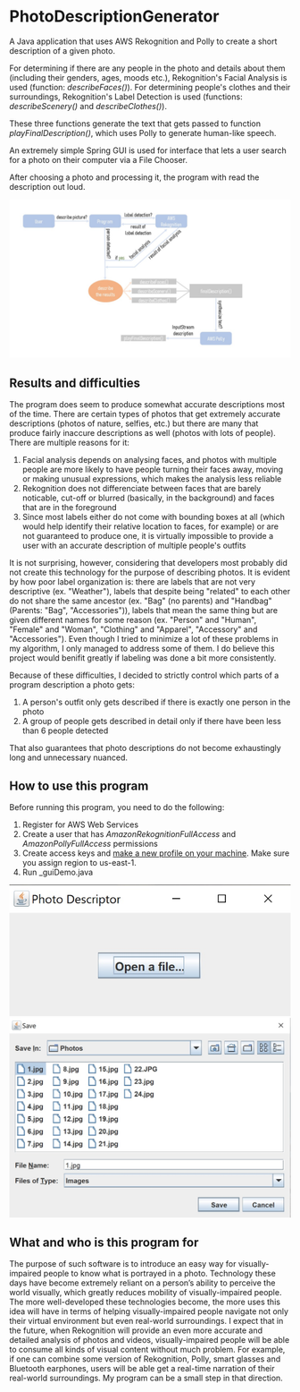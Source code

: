 # PhotoDescriptionGenerator
A Java application that uses AWS Rekognition and Polly to create a short description of a given photo.

For determining if there are any people in the photo and details about them (including their genders, ages, moods etc.), Rekognition's Facial Analysis is used (function: _describeFaces()_). 
For determining people's clothes and their surroundings, Rekognition's Label Detection is used (functions: _describeScenery()_ and _describeClothes()_).

These three functions generate the text that gets passed to function _playFinalDescription()_, which uses Polly to generate human-like speech. 

An extremely simple Spring GUI is used for interface that lets a user search for a photo on their computer via a File Chooser.

After choosing a photo and processing it, the program with read the description out loud.

![Diagram](1.jpg)

## Results and difficulties
The program does seem to produce somewhat accurate descriptions most of the time. There are certain types of photos that get extremely accurate descriptions (photos of nature, selfies, etc.) but there are many that produce fairly inaccure descriptions as well (photos with lots of people). 
There are multiple reasons for it:
1. Facial analysis depends on analysing faces, and photos with multiple people are more likely to have people turning their faces away, moving or making unusual expressions, which makes the analysis less reliable
2. Rekognition does not differenciate between faces that are barely noticable, cut-off or blurred (basically, in the background) and faces that are in the foreground
3. Since most labels either do not come with bounding boxes at all (which would help identify their relative location to faces, for example) or are not guaranteed to produce one, it is virtually impossible to provide a user with an accurate description of multiple people's outfits

It is not surprising, however, considering that developers most probably did not create this technology for the purpose of describing photos. It is evident by how poor label organization is: there are labels that are not very descriptive (ex. "Weather"), labels that despite being "related" to each other do not share the same ancestor (ex. "Bag" (no parents) and "Handbag" (Parents: "Bag", "Accessories")), labels that mean the same thing but are given different names for some reason (ex. "Person" and "Human", "Female" and "Woman", "Clothing" and "Apparel", "Accessory" and "Accessories"). Even though I tried to minimize a lot of these problems in my algorithm, I only managed to address some of them. I do believe this project would benifit greatly if labeling was done a bit more consistently.

Because of these difficulties, I decided to strictly control which parts of a program description a photo gets:
1. A person's outfit only gets described if there is exactly one person in the photo
2. A group of people gets described in detail only if there have been less than 6 people detected

That also guarantees that photo descriptions do not become exhaustingly long and unnecessary nuanced.

## How to use this program
Before running this program, you need to do the following:
1. Register for AWS Web Services
2. Create a user that has _AmazonRekognitionFullAccess_ and _AmazonPollyFullAccess_ permissions
3. Create access keys and [make a new profile on your machine](https://docs.aws.amazon.com/powershell/latest/userguide/specifying-your-aws-credentials.html). Make sure you assign region to us-east-1.
4. Run _guiDemo.java

![GUI](GUI.jpg)
![GUI2](GUI(2).jpg)

## What and who is this program for
The purpose of such software is to introduce an easy way for visually-impaired people to know what is portrayed in a photo. 
Technology these days have become extremely reliant on a person’s ability to perceive the world visually, which greatly reduces mobility of visually-impaired people. The more well-developed these technologies become, the more uses this idea will have in terms of helping visually-impaired people navigate not only their virtual environment but even real-world surroundings. I expect that in the future, when Rekognition will provide an even more accurate and detailed analysis of photos and videos, visually-impaired people will be able to consume all kinds of visual content without much problem. For example, if one can combine some version of Rekognition, Polly, smart glasses and Bluetooth earphones, users will be able get a real-time narration of their real-world surroundings. My program can be a small step in that direction. 
